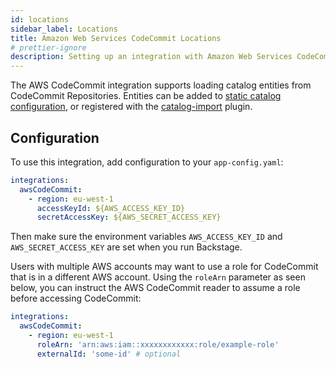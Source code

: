 ```yaml
---
id: locations
sidebar_label: Locations
title: Amazon Web Services CodeCommit Locations
# prettier-ignore
description: Setting up an integration with Amazon Web Services CodeCommit
---
```


The AWS CodeCommit integration supports loading catalog entities from CodeCommit Repositories.
Entities can be added to
[static catalog configuration](../../features/software-catalog/configuration.md),
or registered with the
[catalog-import](https://github.com/backstage/backstage/tree/master/plugins/catalog-import)
plugin.

## Configuration

To use this integration, add configuration to your `app-config.yaml`:

```yaml
integrations:
  awsCodeCommit:
    - region: eu-west-1
      accessKeyId: ${AWS_ACCESS_KEY_ID}
      secretAccessKey: ${AWS_SECRET_ACCESS_KEY}
```

Then make sure the environment variables `AWS_ACCESS_KEY_ID` and
`AWS_SECRET_ACCESS_KEY` are set when you run Backstage.

Users with multiple AWS accounts may want to use a role for CodeCommit that is
in a different AWS account. Using the `roleArn` parameter as seen below, you can
instruct the AWS CodeCommit reader to assume a role before accessing CodeCommit:

```yaml
integrations:
  awsCodeCommit:
    - region: eu-west-1
      roleArn: 'arn:aws:iam::xxxxxxxxxxxx:role/example-role'
      externalId: 'some-id' # optional
```

